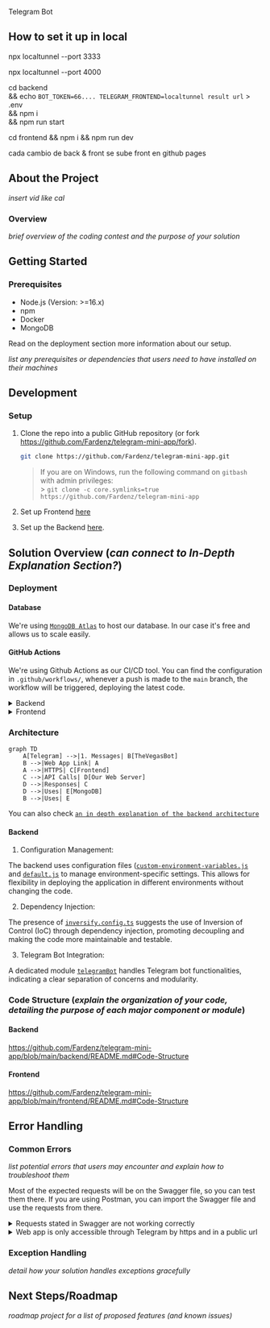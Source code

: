 Telegram Bot

## How to set it up in local

npx localtunnel --port 3333

npx localtunnel --port 4000


cd backend \
 && echo `BOT_TOKEN=66....
TELEGRAM_FRONTEND=localtunnel result url` > .env\
 &&  npm i \
 && npm run start

cd frontend && npm i && npm run dev

cada cambio de back & front se sube
front en github pages

<!-- ABOUT THE PROJECT -->

## About the Project
_insert vid like cal_

### Overview
_brief overview of the coding contest and the purpose of your solution_

<!-- GETTING STARTED -->

## Getting Started

### Prerequisites
- Node.js (Version: >=16.x)
- npm
- Docker
- MongoDB

Read on the deployment section more information about our setup.

_list any prerequisites or dependencies that users need to have installed on their machines_

## Development

### Setup 

1. Clone the repo into a public GitHub repository (or fork https://github.com/Fardenz/telegram-mini-app/fork).

    ```sh
   git clone https://github.com/Fardenz/telegram-mini-app.git
   ```
    
   > If you are on Windows, run the following command on `gitbash` with admin privileges: <br> > `git clone -c core.symlinks=true https://github.com/Fardenz/telegram-mini-app` <br>

2. Set up Frontend [here](https://github.com/Fardenz/telegram-mini-app/blob/main/frontend/README.md)
3. Set up the Backend [here](https://github.com/Fardenz/telegram-mini-app/blob/main/backend/README.md). 


## Solution Overview (_can connect to In-Depth Explanation Section?_)

### Deployment

#### Database
We're using [`MongoDB Atlas`](https://www.mongodb.com/atlas/database) to host our database. In our case it's free and allows us to scale easily.

#### GitHub Actions

We're using Github Actions as our CI/CD tool. You can find the configuration in `.github/workflows/`, whenever a push is made to the `main` branch, the workflow will be triggered, deploying the latest code.

<details>
<summary>Backend</summary>
The backend is automatically deployed to a custom server owned by us running Linux. We use docker to package the code so it's easier to spin multiple copies, isolate instances and deploy the minimum amount of code.

You can set your custom secrets in the repository settings and it will automatically deploy to your server. The secrets are:

```
SSH_HOST
SSH_PRIVATE_KEY
SSH_USERNAME
ENV_VARIABLES
```

You can find the configuration in `.github/workflows/staging-deployment-backend.yml`
</details>

<details>
<summary>Frontend</summary>
We're using Github Pages to deploy the frontend, this allows us to have a public URL with HTTPS for the web app without having to pay for a server. The disadvantage is that you can only host static webpages. To deploy it automatically configure your github pages in the repository settings and set the `ENV_VARIABLES_FRONTEND` secret.

You can find the configuration in `.github/workflows/staging-deployment-frontend.yml`
</details>

### Architecture

```mermaid
graph TD
    A[Telegram] -->|1. Messages| B[TheVegasBot]
    B -->|Web App Link| A
    A -->|HTTPS| C[Frontend]
    C -->|API Calls| D[Our Web Server]
    D -->|Responses| C
    D -->|Uses| E[MongoDB]
    B -->|Uses| E
```

You can also check [`an in depth explanation of the backend architecture`](https://github.com/Fardenz/telegram-mini-app/blob/main/frontend/README.md#Code-Structure)

#### Backend

1. Configuration Management:

The backend uses configuration files ([`custom-environment-variables.js`](https://github.com/Fardenz/telegram-mini-app/blob/main/backend/config/custom-environment-variables.js) and [`default.js`](https://github.com/Fardenz/telegram-mini-app/blob/main/backend/config/default.js) to manage environment-specific settings. This allows for flexibility in deploying the application in different environments without changing the code.

2. Dependency Injection:

The presence of [`inversify.config.ts`](https://github.com/Fardenz/telegram-mini-app/blob/main/backend/src/inversify.config.ts) suggests the use of Inversion of Control (IoC) through dependency injection, promoting decoupling and making the code more maintainable and testable.

3. Telegram Bot Integration:

A dedicated module [`telegramBot`](https://github.com/Fardenz/telegram-mini-app/tree/main/backend/src/telegramBot) handles Telegram bot functionalities, indicating a clear separation of concerns and modularity.

### Code Structure (_explain the organization of your code, detailing the purpose of each major component or module_)

#### Backend
https://github.com/Fardenz/telegram-mini-app/blob/main/backend/README.md#Code-Structure
      
#### Frontend
https://github.com/Fardenz/telegram-mini-app/blob/main/frontend/README.md#Code-Structure

## Error Handling

### Common Errors
_list potential errors that users may encounter and explain how to troubleshoot them_

Most of the expected requests will be on the Swagger file, so you can test them there. If you are using Postman, you can import the Swagger file and use the requests from there.

<details>
<summary>Requests stated in Swagger are not working correctly</summary>
Ensure that you have the correct URL in the `.env` file. The URL should be the same as the one you used to expose your backend to the internet. Also make sure that the protocol is the correct one, so `http` for local.

</details>

<details>
<summary>Web app is only accessible through Telegram by https and in a public url</summary>
You will have to use a service like ngrok or localtunnel to expose your local web app to the internet. Then, you will have to change the `TELEGRAM_FRONTEND` variable in the `.env` file to the URL provided by the service. Make sure that the protocol is the correct one, so `https` for ngrok.
</details>


### Exception Handling
_detail how your solution handles exceptions gracefully_

## Next Steps/Roadmap
_roadmap project for a list of proposed features (and known issues)_





